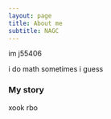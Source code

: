 ```yaml
---
layout: page
title: About me
subtitle: NAGC
---
```


im j55406

i do math sometimes i guess


### My story

xook rbo
